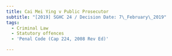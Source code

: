 ```yaml
---
title: Cai Mei Ying v Public Prosecutor
subtitle: "[2019] SGHC 24 / Decision Date: 7\_February\_2019"
tags:
  - Criminal Law
  - Statutory offences
  - 'Penal Code (Cap 224, 2008 Rev Ed)'

---
```

